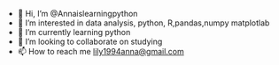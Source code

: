 - 👋 Hi, I’m @Annaislearningpython
- 👀 I’m interested in data analysis, python, R,pandas,numpy matplotlab
- 🌱 I’m currently learning python
- 💞️ I’m looking to collaborate on studying
- 📫 How to reach me lily1994anna@gmail.com

<!---
Annaislearningpython/Annaislearningpython is a ✨ special ✨ repository because its `README.md` (this file) appears on your GitHub profile.
You can click the Preview link to take a look at your changes.
--->
